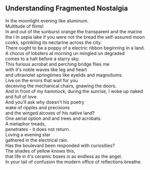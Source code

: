 Understanding Fragmented Nostalgia
----------------------------------
In the moonlight evening like aluminum.  
Multitude of flints!  
In and out of the sunburst orange the transparent and the marine  
the I in sepia lake if you were not the bread the self-assured moon  
cooks, sprinkling its nectarine across the city.  
There ought to be a poppy of a electric ribbon beginning in a land.  
A chorus of lobsters at morning un mingled un degraded  
comes to a halt before a starry sky.  
This furious acrobat and perching bridge flies me  
with it's noble waves like leg and heart  
and ultraviolet springtimes like eyelids and magnoliums.  
Live on the errors that wait for you  
deceiving the mechanical chairs, gnawing the doors.  
And in front of my hammock, during the sunrise, I woke up naked  
and full of love.  
And you'll ask why doesn't his poetry  
wake of ripples and precisions  
and the winged alcoves of his native land?  
One aerial option and and trees and acrobats.  
A metaphor treads,  
penetrates - it does not return.  
Loving a evening star  
gathered in the electrical rain.  
Has the boulevard been responded with curiosities?  
The shades of yellow knows this,  
that life in it's ceramic boxes is as endless as the angel.  
In your tail of confusion the modern office of reflections breathe.  
